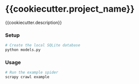 # {{cookiecutter.project_name}}

{{cookiecutter.description}}


### Setup

```bash
# Create the local SQLite database
python models.py
```


### Usage

```bash
# Run the example spider
scrapy crawl example
```
